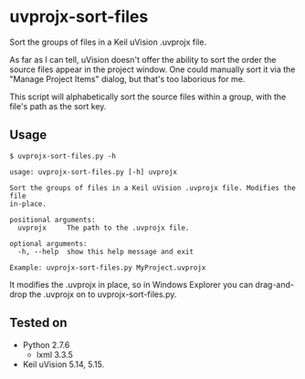# uvprojx-sort-files

Sort the groups of files in a Keil uVision .uvprojx file.

As far as I can tell, uVision doesn't offer the ability to sort the order the
source files appear in the project window. One could manually sort it via
the "Manage Project Items" dialog, but that's too laborious for me.

This script will alphabetically sort the source files within a group, with the
file's path as the sort key.

## Usage

    $ uvprojx-sort-files.py -h

    usage: uvprojx-sort-files.py [-h] uvprojx
    
    Sort the groups of files in a Keil uVision .uvprojx file. Modifies the file
    in-place.
    
    positional arguments:
      uvprojx     The path to the .uvprojx file.
    
    optional arguments:
      -h, --help  show this help message and exit
    
    Example: uvprojx-sort-files.py MyProject.uvprojx

It modifies the .uvprojx in place, so in Windows Explorer you can drag-and-drop
the .uvprojx on to uvprojx-sort-files.py.

## Tested on

- Python 2.7.6
  - lxml 3.3.5
- Keil uVision 5.14, 5.15.
